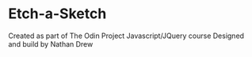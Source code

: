 # Etch-a-Sketch
Created as part of The Odin Project Javascript/JQuery course
Designed and build by Nathan Drew

